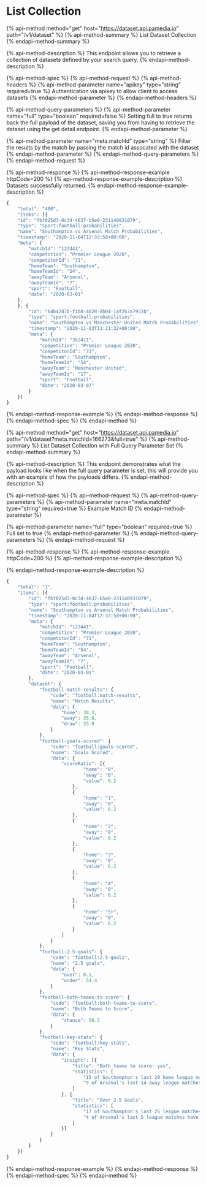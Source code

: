# List Collection

{% api-method method="get" host="https://dataset.api.pamedia.io" path="/v1/dataset" %}
{% api-method-summary %}
List Dataset Collection
{% endapi-method-summary %}

{% api-method-description %}
This endpoint allows you to retrieve a collection of datasets defined by your search query.
{% endapi-method-description %}

{% api-method-spec %}
{% api-method-request %}
{% api-method-headers %}
{% api-method-parameter name="apikey" type="string" required=true %}
Authentication via apikey to allow client to access datasets
{% endapi-method-parameter %}
{% endapi-method-headers %}

{% api-method-query-parameters %}
{% api-method-parameter name="full" type="boolean" required=false %}
Setting full to true returns back the full payload of the dataset, saving you from having to retrieve the dataset using the get detail endpoint.
{% endapi-method-parameter %}

{% api-method-parameter name="meta.matchId" type="string" %}
Filter the results by the match by passing the match id assocated with the dataset
{% endapi-method-parameter %}
{% endapi-method-query-parameters %}
{% endapi-method-request %}

{% api-method-response %}
{% api-method-response-example httpCode=200 %}
{% api-method-response-example-description %}
Datasets successfully returned.
{% endapi-method-response-example-description %}

```javascript
{
	"total": "400",
	"items": [{
    "id": "fbf025d3-0c34-4637-b5e0-231140931079",
    "type": "sport:football:probabilities",
    "name": "Southampton vs Arsenal Match Probabilities",
    "timestamp": "2020-11-04T12:33:58+00:00",
    "meta": {
        "matchId": "123441",
        "competition": "Premier League 2020",
        "competitonId": "71",
        "homeTeam": "Southampton",
        "homeTeamId": "54",
        "awayTeam": "Arsenal",
        "awayTeamId": "7",
        "sport": "Football",
        "date": "2020-03-01"
    },
	}, {
		"id": "64b42d7b-f1b8-4828-8b04-1af2b7a7951b",
		"type": "sport:football:probabilities",
		"name": "Southampton vs Manchester United Match Probabilities",
		"timestamp": "2020-11-03T11:21:32+00:00",
		"meta": {
			"matchId": "352411",
			"competition": "Premier League 2020",
			"competitonId": "71",
			"homeTeam": "Southampton",
			"homeTeamId": "54",
			"awayTeam": "Manchester United",
			"awayTeamId": "17",
			"sport": "Football",
			"date": "2020-03-07"
		}
	}]
}
```
{% endapi-method-response-example %}
{% endapi-method-response %}
{% endapi-method-spec %}
{% endapi-method %}

{% api-method method="get" host="https://dataset.api.pamedia.io" path="/v1/dataset?meta.matchId=166273&full=true" %}
{% api-method-summary %}
List Dataset Collection with Full Query Parameter Set 
{% endapi-method-summary %}

{% api-method-description %}
This endpoint demonstrates what the payload looks like when the full query parameter is set, this will provide you with an example of how the payloads differs.
{% endapi-method-description %}

{% api-method-spec %}
{% api-method-request %}
{% api-method-query-parameters %}
{% api-method-parameter name="meta.matchId" type="string" required=true %}
Example Match ID
{% endapi-method-parameter %}

{% api-method-parameter name="full" type="boolean" required=true %}
Full set to true
{% endapi-method-parameter %}
{% endapi-method-query-parameters %}
{% endapi-method-request %}

{% api-method-response %}
{% api-method-response-example httpCode=200 %}
{% api-method-response-example-description %}

{% endapi-method-response-example-description %}

```javascript
{
	"total": "1",
	"items": [{
		"id": "fbf025d3-0c34-4637-b5e0-231140931079",
		"type": "sport:football:probabilities",
		"name": "Southampton vs Arsenal Match Probabilities",
		"timestamp": "2020-11-04T12:33:58+00:00",
		"meta": {
			"matchId": "123441",
			"competition": "Premier League 2020",
			"competitonId": "71",
			"homeTeam": "Southampton",
			"homeTeamId": "54",
			"awayTeam": "Arsenal",
			"awayTeamId": "7",
			"sport": "Football",
			"date": "2020-03-01"
		},
		"dataset": {
			"football-match-results": {
				"code": "football:match-results",
				"name": "Match Results",
				"data": {
					"home": 38.3,
					"away": 35.8,
					"draw": 25.9
				}
			},
			"football-goals-scored": {
				"code": "football:goals-scored",
				"name": "Goals Scored",
				"data": {
					"scoreRatio": [{
							"home": "0",
							"away": "0",
							"value": 6.2
						},
						{
							"home": "1",
							"away": "0",
							"value": 6.2
						},
						{
							"home": "2",
							"away": "0",
							"value": 6.2
						},
						{
							"home": "3",
							"away": "0",
							"value": 6.2
						},
						{
							"home": "4",
							"away": "0",
							"value": 6.2
						},
						{
							"home": "5+",
							"away": "0",
							"value": 6.2
						}
					]
				}
			},
			"football-2.5-goals": {
				"code": "football:2.5-goals",
				"name": "2.5 goals",
				"data": {
					"over": 0.1,
					"under": 54.4
				}
			},
			"football-both-teams-to-score": {
				"code": "football:both-teams-to-score",
				"name": "Both Teams to Score",
				"data": {
					"chance": 58.3
				}
			},
			"football-key-stats": {
				"code": "football:key-stats",
				"name": "Key Stats",
				"data": {
					"insight": [{
						"title": "Both teams to score: yes",
						"statistics": [
							"15 of Southampton's last 20 home league matches have seen both teams score",
							"9 of Arsenal's last 14 away league matches have seen both teams score"
						]
					}, {
						"title": "Over 2.5 Goals",
						"statistics": [
							"17 of Southampton's last 25 league matches have seen over 2.5 goals scored",
							"4 of Arsenal's last 5 league matches have seen over 2.5 goals scored"
						]
					}]
				}
			}
		}
	}]
}
```
{% endapi-method-response-example %}
{% endapi-method-response %}
{% endapi-method-spec %}
{% endapi-method %}

